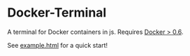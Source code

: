 Docker-Terminal
===============

A terminal for Docker containers in js. Requires [Docker > 0.6](http://blog.docker.io/2013/08/websockets-dockerfile-upgrade-better-registry-support-expert-mode-and-more/#websocket_support).

See [example.html](https://github.com/rainforestapp/Docker-Terminal/blob/master/example.html) for a quick start!
